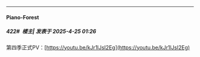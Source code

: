 ﻿
*****

####  Piano-Forest  
##### 422#         楼主| 发表于 2025-4-25 01:26

第四季正式PV：[https://youtu.be/kJr1lJsI2Eg](https://youtu.be/kJr1lJsI2Eg)

